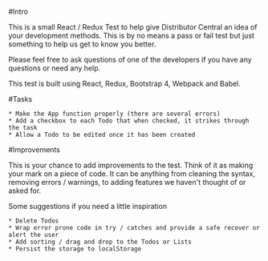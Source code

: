 #Intro

This is a small React / Redux Test to help give Distributor Central an idea of your development methods.  This is by no means a pass or fail test but just something to help us get to know you better.

Please feel free to ask questions of one of the developers if you have any questions or need any help.

This test is built using React, Redux, Bootstrap 4, Webpack and Babel.

#Tasks

	* Make the App function properly (there are several errors)
	* Add a checkbox to each Todo that when checked, it strikes through the task
	* Allow a Todo to be edited once it has been created

#Improvements

This is your chance to add improvements to the test.  Think of it as making your mark on a piece of code.  It can be anything from cleaning the syntax, removing errors / warnings, to adding features we haven't thought of or asked for.

Some suggestions if you need a little inspiration

	* Delete Todos
	* Wrap error prone code in try / catches and provide a safe recover or alert the user
	* Add sorting / drag and drop to the Todos or Lists
	* Persist the storage to localStorage